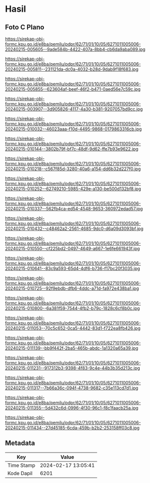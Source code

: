 # Hasil

## Foto C Plano

https://sirekap-obj-formc.kpu.go.id/e8ba/pemilu/pdpr/62/71/01/10/05/6271011005006-20240215-005605--9ade584b-4422-407a-8bb4-cb6da9aba089.jpg

https://sirekap-obj-formc.kpu.go.id/e8ba/pemilu/pdpr/62/71/01/10/05/6271011005006-20240215-005811--231121da-dc0a-4032-b28d-9dab9f18f683.jpg

https://sirekap-obj-formc.kpu.go.id/e8ba/pemilu/pdpr/62/71/01/10/05/6271011005006-20240215-005855--623604af-beef-46f2-b471-0aed56e7c59c.jpg

https://sirekap-obj-formc.kpu.go.id/e8ba/pemilu/pdpr/62/71/01/10/05/6271011005006-20240215-003907--3d905826-4117-4a30-b381-9207057bd9cc.jpg

https://sirekap-obj-formc.kpu.go.id/e8ba/pemilu/pdpr/62/71/01/10/05/6271011005006-20240215-010032--46023aaa-f10d-4495-9868-0179863316cb.jpg

https://sirekap-obj-formc.kpu.go.id/e8ba/pemilu/pdpr/62/71/01/10/05/6271011005006-20240215-010144--3802b79f-bf7c-48df-9d62-ffe7b93e9622.jpg

https://sirekap-obj-formc.kpu.go.id/e8ba/pemilu/pdpr/62/71/01/10/05/6271011005006-20240215-010218--c567f85d-3280-40a6-a154-dd6b32d227f0.jpg

https://sirekap-obj-formc.kpu.go.id/e8ba/pemilu/pdpr/62/71/01/10/05/6271011005006-20240215-010252--62749210-5985-429e-a130-be500d132bf8.jpg

https://sirekap-obj-formc.kpu.go.id/e8ba/pemilu/pdpr/62/71/01/10/05/6271011005006-20240215-010337--562fb4ca-ed54-4548-9653-360972edad57.jpg

https://sirekap-obj-formc.kpu.go.id/e8ba/pemilu/pdpr/62/71/01/10/05/6271011005006-20240215-010432--c48462a2-2561-4685-9dc0-d6a09d3093bf.jpg

https://sirekap-obj-formc.kpu.go.id/e8ba/pemilu/pdpr/62/71/01/10/05/6271011005006-20240215-010550--cf225bd2-0497-4649-a667-1e6fe661943f.jpg

https://sirekap-obj-formc.kpu.go.id/e8ba/pemilu/pdpr/62/71/01/10/05/6271011005006-20240215-010641--83c9a593-65d4-4df6-b736-f17bc20f3035.jpg

https://sirekap-obj-formc.kpu.go.id/e8ba/pemilu/pdpr/62/71/01/10/05/6271011005006-20240215-010725--92f9ebdb-dfb6-4ddc-a71d-fa972e438ba1.jpg

https://sirekap-obj-formc.kpu.go.id/e8ba/pemilu/pdpr/62/71/01/10/05/6271011005006-20240215-010800--6a381f59-7544-4fb2-b79c-1828c6cf8b0c.jpg

https://sirekap-obj-formc.kpu.go.id/e8ba/pemilu/pdpr/62/71/01/10/05/6271011005006-20240215-011053--70c5c652-0ca5-4442-83d1-f722ea8fb426.jpg

https://sirekap-obj-formc.kpu.go.id/e8ba/pemilu/pdpr/62/71/01/10/05/6271011005006-20240215-011139--bb9f442f-2ba5-465b-abdc-1a1320a65a39.jpg

https://sirekap-obj-formc.kpu.go.id/e8ba/pemilu/pdpr/62/71/01/10/05/6271011005006-20240215-011231--917312b3-9398-4f83-9c4e-44b3b35d213c.jpg

https://sirekap-obj-formc.kpu.go.id/e8ba/pemilu/pdpr/62/71/01/10/05/6271011005006-20240215-011317--7b66a36c-094f-4738-9682-c35e113cd7d1.jpg

https://sirekap-obj-formc.kpu.go.id/e8ba/pemilu/pdpr/62/71/01/10/05/6271011005006-20240215-011355--5d432c6d-0996-4f30-96c1-f8c1faacb25a.jpg

https://sirekap-obj-formc.kpu.go.id/e8ba/pemilu/pdpr/62/71/01/10/05/6271011005006-20240215-011434--27d45185-6cda-459b-b2b2-253158ff03c8.jpg


## Metadata

| Key        | Value               |
| ---------- | ------------------- |
| Time Stamp | 2024-02-17 13:05:41 |
| Kode Dapil | 6201                |



